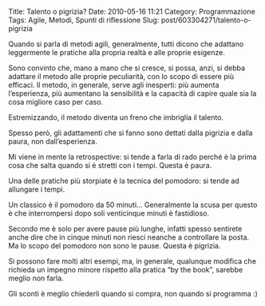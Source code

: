 Title: Talento o pigrizia?
Date: 2010-05-16 11:21
Category: Programmazione
Tags: Agile, Metodi, Spunti di riflessione
Slug: post/603304271/talento-o-pigrizia

Quando si parla di metodi agili, generalmente, tutti dicono che adattano leggermente le pratiche alla propria realtà e alle proprie esigenze. 

Sono convinto che, mano a mano che si cresce, si possa, anzi, si debba adattare il metodo alle proprie peculiarità, con lo scopo di essere più efficaci. Il metodo, in generale, serve agli inesperti: più aumenta l’esperienza, più aumentano la sensibilità e la capacità di capire quale sia la cosa migliore caso per caso.

Estremizzando, il metodo diventa un freno che imbriglia il talento.

Spesso però, gli adattamenti che si fanno sono dettati dalla pigrizia e dalla paura, non dall’esperienza.

Mi viene in mente la retrospective: si tende a farla di rado perché è la prima cosa che salta quando si è stretti con i tempi. Questa è paura. 

Una delle pratiche più storpiate è la tecnica del pomodoro: si tende ad allungare i tempi.

Un classico è il pomodoro da 50 minuti… Generalmente la scusa per questo è che interrompersi dopo soli venticinque minuti è fastidioso.

Secondo me è solo per avere pause più lunghe, infatti spesso sentirete anche dire che in cinque minuti non riesci neanche a controllare la posta. Ma lo scopo del pomodoro non sono le pause. Questa è pigrizia.

Si possono fare molti altri esempi, ma, in generale, qualunque modifica che richieda un impegno minore rispetto alla pratica “by the book”, sarebbe meglio non farla.

Gli sconti è meglio chiederli quando si compra, non quando si programma :)

